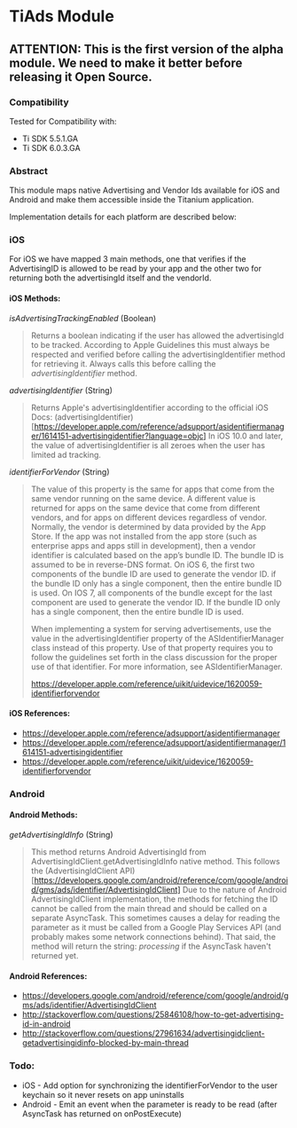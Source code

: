 # TiAds Module

## ATTENTION: This is the first version of the alpha module. We need to make it better before releasing it Open Source.

### Compatibility

Tested for Compatibility with:
* Ti SDK 5.5.1.GA
* Ti SDK 6.0.3.GA

### Abstract

This module maps native Advertising and Vendor Ids available for iOS and Android and make them accessible inside the Titanium application.

Implementation details for each platform are described below:

### iOS

For iOS we have mapped 3 main methods, one that verifies if the AdvertisingID is allowed to be read by your app and the other two for returning both the advertisingId itself and the vendorId.

#### iOS Methods:

*isAdvertisingTrackingEnabled* (Boolean)

> Returns a boolean indicating if the user has allowed the advertisingId to be tracked. According to Apple Guidelines this must always be respected and verified before calling the advertisingIdentifier method for retrieving it.
> Always calls this before calling the *advertisingIdentifier* method.

*advertisingIdentifier* (String)

> Returns Apple's advertisingIdentifier according to the official iOS Docs: (advertisingIdentifier)[https://developer.apple.com/reference/adsupport/asidentifiermanager/1614151-advertisingidentifier?language=objc]
>  In iOS 10.0 and later, the value of advertising​Identifier is all zeroes when the user has limited ad tracking.

*identifierForVendor* (String)

>  The value of this property is the same for apps that come from the same vendor running on the same device. A different value is returned for apps on the same device that come from different vendors, and for apps on different devices regardless of vendor.
>  Normally, the vendor is determined by data provided by the App Store. If the app was not installed from the app store (such as enterprise apps and apps still in development), then a vendor identifier is calculated based on the app’s bundle ID. The bundle ID is assumed to be in reverse-DNS format.
>  On iOS 6, the first two components of the bundle ID are used to generate the vendor ID. if the bundle ID only has a single component, then the entire bundle ID is used.
>  On IOS 7, all components of the bundle except for the last component are used to generate the vendor ID. If the bundle ID only has a single component, then the entire bundle ID is used.
>
> When implementing a system for serving advertisements, use the value in the advertising​Identifier property of the ASIdentifier​Manager class instead of this property. Use of that property requires you to follow the guidelines set forth in the class discussion for the proper use of that identifier. For more information, see ASIdentifier​Manager.
>
> https://developer.apple.com/reference/uikit/uidevice/1620059-identifierforvendor
>



#### iOS References:

* https://developer.apple.com/reference/adsupport/asidentifiermanager
* https://developer.apple.com/reference/adsupport/asidentifiermanager/1614151-advertisingidentifier
* https://developer.apple.com/reference/uikit/uidevice/1620059-identifierforvendor


### Android

#### Android Methods:

*getAdvertisingIdInfo* (String)

> This method returns Android AdvertisingId from AdvertisingIdClient.getAdvertisingIdInfo native method. This follows the (AdvertisingIdClient API)[https://developers.google.com/android/reference/com/google/android/gms/ads/identifier/AdvertisingIdClient]
> Due to the nature of Android AdvertisingIdClient implementation, the methods for fetching the ID cannot be called from the main thread and should be called on a separate AsyncTask. This sometimes causes a delay for reading the parameter as it must be called from a Google Play Services API (and probably makes some network connections behind). That said, the method will return the string: *processing* if the AsyncTask haven't returned yet.

#### Android References:

* https://developers.google.com/android/reference/com/google/android/gms/ads/identifier/AdvertisingIdClient
* http://stackoverflow.com/questions/25846108/how-to-get-advertising-id-in-android
* http://stackoverflow.com/questions/27961634/advertisingidclient-getadvertisingidinfo-blocked-by-main-thread

### Todo:

* iOS - Add option for synchronizing the identifierForVendor to the user keychain so it never resets on app uninstalls
* Android - Emit an event when the parameter is ready to be read (after AsyncTask has returned on onPostExecute)

